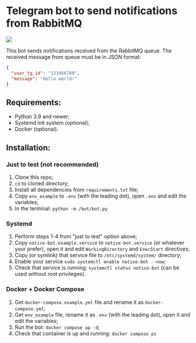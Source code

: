 # Telegram bot to send notifications from RabbitMQ

<a href="https://hub.docker.com/r/leontheprofess/aiogram_notice_rabbitmq"><img src="https://img.shields.io/badge/aiogram__notice__rabbitmq-docker%20hub-blue"></a>

This bot sends notifications received from the RabbitMQ queue. The received message from queue must be in JSON format:

```json
{
  "user_tg_id": "123456789",
  "message": "Hello world!"
}
```

## Requirements:
* Python 3.9 and newer;   
* Systemd init system (optional);  
* Docker (optional).

## Installation:

### Just to test (not recommended)
1. Clone this repo;
2. `cd` to cloned directory;
3. Install all dependencies from `requirements.txt` file;
4. Copy `env_example` to `.env` (with the leading dot), open `.env` and edit the variables;
5. In the terminal: `python -m /bot/bot.py`

### Systemd 
1. Perform steps 1-4 from "just to test" option above;
2. Copy `notice-bot.example.service` to `notice-bot.service` (or whatever your prefer), open it and edit `WorkingDirectory` 
and `ExecStart` directives;
3. Copy (or symlink) that service file to `/etc/systemd/system/` directory;
4. Enable your service `sudo systemctl enable notice-bot --now`;
5. Check that service is running: `systemctl status notice-bot` (can be used without root privileges).

### Docker + Docker Compose
1. Get `docker-compose.example.yml` file and rename it as `docker-compose.yml`;
2. Get `env_example` file, rename it as `.env` (with the leading dot), open it and edit the variables;
3. Run the bot: `docker compose up -d`;
4. Check that container is up and running: `docker compose ps`
